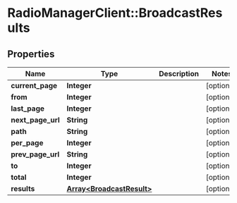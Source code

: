 # RadioManagerClient::BroadcastResults

## Properties
Name | Type | Description | Notes
------------ | ------------- | ------------- | -------------
**current_page** | **Integer** |  | [optional] 
**from** | **Integer** |  | [optional] 
**last_page** | **Integer** |  | [optional] 
**next_page_url** | **String** |  | [optional] 
**path** | **String** |  | [optional] 
**per_page** | **Integer** |  | [optional] 
**prev_page_url** | **String** |  | [optional] 
**to** | **Integer** |  | [optional] 
**total** | **Integer** |  | [optional] 
**results** | [**Array&lt;BroadcastResult&gt;**](BroadcastResult.md) |  | [optional] 


